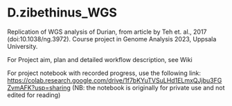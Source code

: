 # D.zibethinus_WGS
Replication of WGS analysis of Durian, from article by Teh et. al., 2017 (doi:10.1038/ng.3972). Course project in Genome Analysis 2023, Uppsala University.

For Project aim, plan and detailed workflow description, see Wiki

For project notebook with recorded progress, use the following link: https://colab.research.google.com/drive/1f7bKYuTVSuLHd1ELmxQJjbu3FGZvmAFK?usp=sharing 
(NB: the notebook is originally for private use and not edited for reading)
